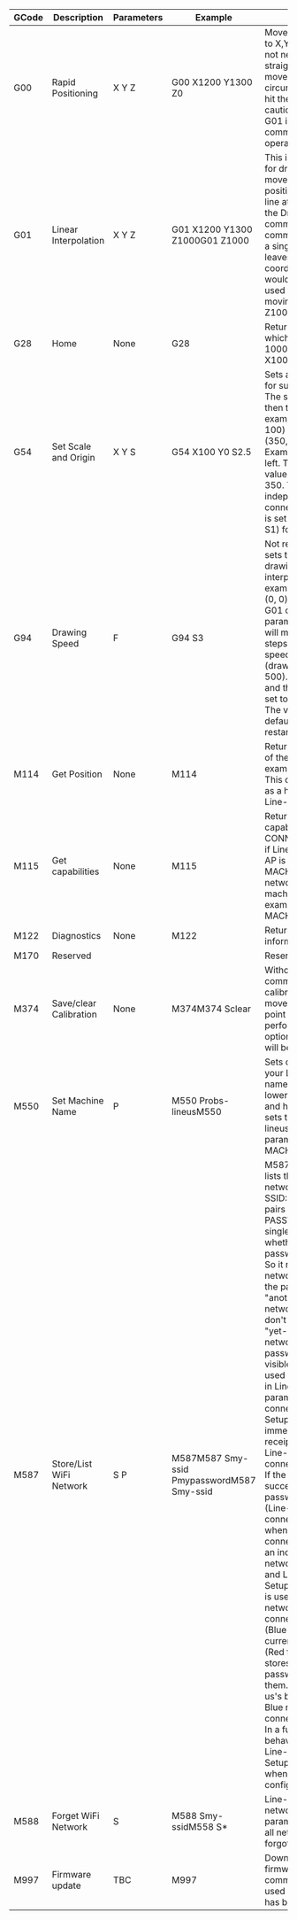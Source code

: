 | GCode | Description | Parameters | Example | Details |
| --- | --- | --- | ----- | ----- |
| G00 | Rapid Positioning | X Y Z | G00 X1200 Y1300 Z0 | Move from current position to X,Y,Z at full speed. Does not necessarily move in a straight line as each servo moves at full speed. In some circumstances the arm could hit the body so use with caution. G00 is rarely used. G01 is the preferred command for most operations. |
| G01 | Linear Interpolation | X Y Z | G01 X1200 Y1300 Z1000G01 Z1000 | This is the command to use for drawing. The arm will move from its current position to X,Y,Z in a straight line at the speed set using the Drawing Speed command. Note that the command can be used with a single coordinate. This leaves the other two coordinates unchanged and would most commonly be used to lift the pen without moving the arm using G01 Z1000. |
| G28 | Home | None | G28 | Return to the home position, which is (1000, 1000, 1000). Equivalent to G01 X1000 Y1000 Z1000 |
| G54 | Set Scale and Origin | X Y S | G54 X100 Y0 S2.5 | Sets a new offset and scale for subsequent commands. The scale is applied first, and then the offset added. For example, the point (200, 100) would translate to (350, 100) using the Example G54 shown to the left. The calculation for the X value is: (100 \* 2.5) + 100 = 350. The parameter is set independently for each connection to Line-us, and is set to the default (X0 Y0 S1) for new connections. |
| G94 | Drawing Speed | F   | G94 S3 | Not really quite speed, but sets the maximum size (in drawing units) of a step in an interpolated move. For example, if you move from (0, 0) to (100, 100) using a G01 command with this parameter set to 3 the arm will make the move in 34 steps. This only affects speed in the pen down (drawing) position (i.e. Z \&lt; 500). The default speed is 5 and the parameter can be set to between 1 and 30. The value is set back to the default when Line-us restarts. |
| M114 | Get Position | None | M114 | Returns the current position of the Line-us arm, for example: X:1200 Y:900 Z:0 This command can be used as a heartbeat to check that Line-us is connected. |
| M115 | Get capabilities | None | M115 | Returns machine capabilities. CONNECTMODE is either ST if Line-us is a WiFi Station or AP is it is an Access Point. MACHINENAME is the network name of the machine. For example:CONNECTMODE:ST MACHINENAME:line-us |
| M122 | Diagnostics | None | M122 | Returns diagnostic information. |
| M170 | Reserved |   |   | Reserved for internal use. |
| M374 | Save/clear Calibration | None | M374M374 Sclear | Without parameters this command sets the calibration. The arm must be moved to the calibration point before this operation is performed. With the Sclear option the current calibration will be cleared. |
| M550 | Set Machine Name | P | M550 Probs-lineusM550 | Sets or retrieves the name of your Line-us machine. The name can include upper and lower case letters, numbers and hyphens. The example sets the name to &quot;robs-lineus&quot;. M550 without parameters returns MACHINENAME:robs-lineus |
| M587 | Store/List WiFi Network | S P | M587M587 Smy-ssid PmypasswordM587 Smy-ssid | M587 without parameters lists the currently visible WiFi networks, returning SSID:PASSWORDKNOWN pairs for each network. PASSWORDKNOWN is a single digit indicating whether Line-us has a password for that network. So it reads  &quot;my-ssid&quot;:1 for a network that is visible and the password is known, &quot;another-ssid&quot;:2 for a network that is visible but we don&#39;t have the password and &quot;yet-another-one&quot;:3 for a network that we have the password for but is not visible. M587 can also be used to store a WiFi network in Line-us using the S and P parameters. If you are connected to Line-us in Setup (Red) mode, immediately following receipt of new WiFi details Line-us will attempt to connect to the new network. If the connection is successful the SSID and password will be stored (Line-us will attempt to connect to this network when next re-started). If the connection fails because of an incorrect password the network will not be stored and Line-us will return to Setup (Red flashing) mode. If is used M587 to store a WiFi network when Line-us is connected to a WiFi network (Blue mode). Line-us currently switches to Setup (Red flashing) mode and stores the SSID and password without checking them. When you press Line-us&#39;s button it will return to Blue mode and attempt to connect to the new network. In a future release this behaviour will change and Line-us will not switch to Setup (Red flashing) mode when a new network is configured. |
| M588 | Forget WiFi Network | S | M588 Smy-ssidM558 S\* | Line-us will forget the network specified in the S parameter. If \* is given then all networks will be forgotten. |
| M997 | Firmware update | TBC | M997 | Downloads the latest firmware and re-starts. This command should only be used when a new firmware has been released. |
